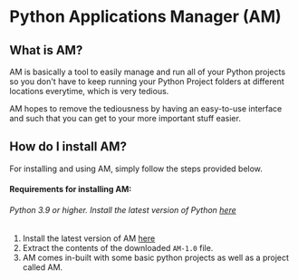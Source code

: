 # Python Applications Manager (AM)

## What is AM?
AM is basically a tool to easily manage and run all of your Python projects so you don't have to keep running your Python Project folders at different locations everytime, which is very tedious.

AM hopes to remove the tediousness by having an easy-to-use interface and such that you can get to your more important stuff easier.

## How do I install AM?
For installing and using AM, simply follow the steps provided below.

#### Requirements for installing AM:
###### Python 3.9 or higher. Install the latest version of Python [here](https://python.org)

1) Install the latest version of AM [here](https://github.com/Prakhar896/AM/releases)
2) Extract the contents of the downloaded `AM-1.0` file.
3) AM comes in-built with some basic python projects as well as a project called AM.

